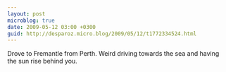 ```yaml
---
layout: post
microblog: true
date: 2009-05-12 03:00 +0300
guid: http://desparoz.micro.blog/2009/05/12/t1772334524.html
---
```

Drove to Fremantle from Perth. Weird driving towards the sea and having the sun rise behind you.

